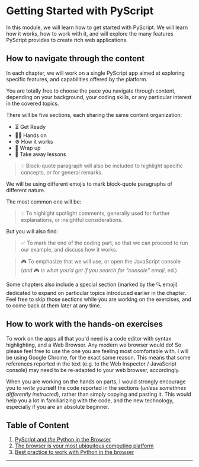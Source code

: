 # Getting Started with PyScript

In this module, we will learn how to get started with PyScript.
We will learn how it works, how to work with it, and will explore
the many features PyScript provides to create rich web applications.

## How to navigate through the content

In each chapter, we will work on a single PyScript app aimed at exploring specific
features, and capabilities offered by the platform.

You are totally free to choose the pace you navigate through content, depending on your
background, your coding skills, or any particular interest in the covered topics.

There will be five sections, each sharing the same content organization:
- ⏳ Get Ready
- 🧑‍💻 Hands on
- ⚙️ How it works
- 🎁 Wrap up
- 🥡 Take away lessons

> 💡 Block-quote paragraph will also be included to highlight specific concepts, or for general remarks.

We will be using different emojis to mark block-quote paragraphs of different nature.

The most common one will be:

> 💡 To highlight spotlight comments, generally used for further explanations, or
> insightful considerations.

But you will also find:

> ✅ To mark the end of the coding part, so that we can proceed to run our example,
> and discuss how it works.

> 🎮 To emphasize that we will use, or open the JavaScript console
> (_and_ 🎮 _is what you'd get if you search for "console" emoji_, ed.)

Some chapters also include a special section (marked by the 🔍 emoji)
dedicated to expand on particular topics introduced earlier in the chapter.
Feel free to skip those sections while you are working on the exercises, and
to come back at them later at any time.

## How to work with the hands-on exercises

To work on the apps all that you'd need is a code editor with syntax highlighting, 
and a Web Browser. 
Any modern we browser would do! So please feel free to use the one you are feeling 
most comfortable with. I will be using Google Chrome, for the exact same reason. 
This means that some references reported
in the text (e.g. to the Web Inspector / JavaScript console) may need to be re-adapted
to your web browser, accordingly.

When you are working on the hands on parts, I would strongly encourage you 
to _write_ yourself the code reported in the sections 
(_unless sometimes differently instructed_), rather than simply
copying and pasting it. 
This would help you a lot in familiarizing with the code, and the new
technology, especially if you are an absolute beginner.

## Table of Content

1. [PyScript and _the_ Python in the Browser](./01_python_in_the_browser/python_in_the_browser.md)
2. [The browser is your most ubiquitous computing platform](./02_pyodide/browser_as_computing_platform.md)
3. [Best practice to work with Python in the browser](./03_pyscript_com/best_practice_dev.md)
<!-- 4. [Reading Excel (`.xls`) files with PyScript](./04_pyscript_and_excel/04_pyscript_excel.md) -->

---
